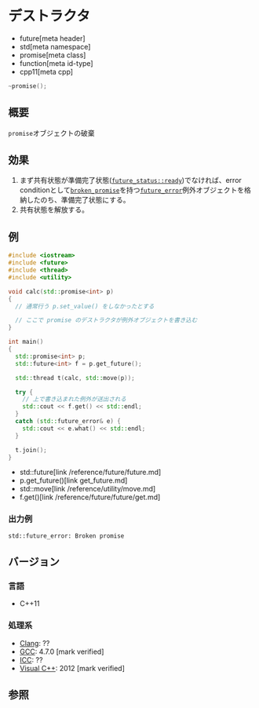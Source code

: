 # デストラクタ
* future[meta header]
* std[meta namespace]
* promise[meta class]
* function[meta id-type]
* cpp11[meta cpp]

```cpp
~promise();
```

## 概要
`promise`オブジェクトの破棄


## 効果
1. まず共有状態が準備完了状態([`future_status::ready`](../future_status.md))でなければ、error conditionとして[`broken_promise`](../future_errc.md)を持つ[`future_error`](../future_error.md)例外オブジェクトを格納したのち、準備完了状態にする。
2. 共有状態を解放する。

## 例
```cpp example
#include <iostream>
#include <future>
#include <thread>
#include <utility>

void calc(std::promise<int> p)
{
  // 通常行う p.set_value() をしなかったとする

  // ここで promise のデストラクタが例外オブジェクトを書き込む
}

int main()
{
  std::promise<int> p;
  std::future<int> f = p.get_future();

  std::thread t(calc, std::move(p));

  try {
    // 上で書き込まれた例外が送出される
    std::cout << f.get() << std::endl;
  }
  catch (std::future_error& e) {
    std::cout << e.what() << std::endl;
  }

  t.join();
}
```
* std::future[link /reference/future/future.md]
* p.get_future()[link get_future.md]
* std::move[link /reference/utility/move.md]
* f.get()[link /reference/future/future/get.md]

### 出力例
```
std::future_error: Broken promise
```

## バージョン
### 言語
- C++11

### 処理系
- [Clang](/implementation.md#clang): ??
- [GCC](/implementation.md#gcc): 4.7.0 [mark verified]
- [ICC](/implementation.md#icc): ??
- [Visual C++](/implementation.md#visual_cpp): 2012 [mark verified]


## 参照


